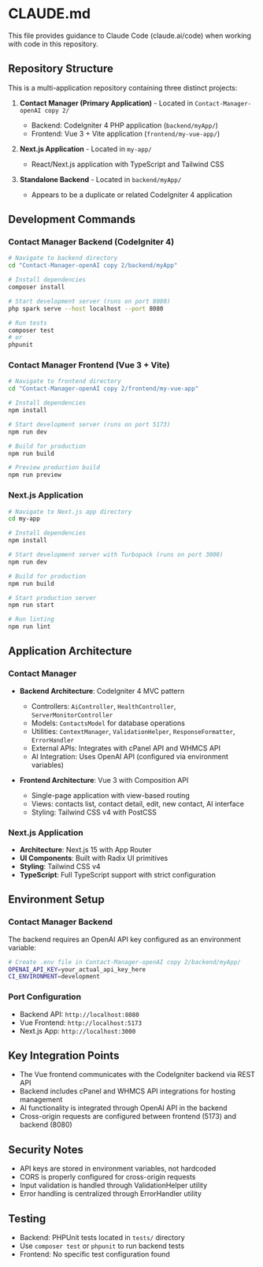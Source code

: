# CLAUDE.md

This file provides guidance to Claude Code (claude.ai/code) when working with code in this repository.

## Repository Structure

This is a multi-application repository containing three distinct projects:

1. **Contact Manager (Primary Application)** - Located in `Contact-Manager-openAI copy 2/`
   - Backend: CodeIgniter 4 PHP application (`backend/myApp/`)
   - Frontend: Vue 3 + Vite application (`frontend/my-vue-app/`)

2. **Next.js Application** - Located in `my-app/`
   - React/Next.js application with TypeScript and Tailwind CSS

3. **Standalone Backend** - Located in `backend/myApp/`
   - Appears to be a duplicate or related CodeIgniter 4 application

## Development Commands

### Contact Manager Backend (CodeIgniter 4)
```bash
# Navigate to backend directory
cd "Contact-Manager-openAI copy 2/backend/myApp"

# Install dependencies
composer install

# Start development server (runs on port 8080)
php spark serve --host localhost --port 8080

# Run tests
composer test
# or
phpunit
```

### Contact Manager Frontend (Vue 3 + Vite)
```bash
# Navigate to frontend directory
cd "Contact-Manager-openAI copy 2/frontend/my-vue-app"

# Install dependencies
npm install

# Start development server (runs on port 5173)
npm run dev

# Build for production
npm run build

# Preview production build
npm run preview
```

### Next.js Application
```bash
# Navigate to Next.js app directory
cd my-app

# Install dependencies
npm install

# Start development server with Turbopack (runs on port 3000)
npm run dev

# Build for production
npm run build

# Start production server
npm run start

# Run linting
npm run lint
```

## Application Architecture

### Contact Manager
- **Backend Architecture**: CodeIgniter 4 MVC pattern
  - Controllers: `AiController`, `HealthController`, `ServerMonitorController`
  - Models: `ContactsModel` for database operations
  - Utilities: `ContextManager`, `ValidationHelper`, `ResponseFormatter`, `ErrorHandler`
  - External APIs: Integrates with cPanel API and WHMCS API
  - AI Integration: Uses OpenAI API (configured via environment variables)

- **Frontend Architecture**: Vue 3 with Composition API
  - Single-page application with view-based routing
  - Views: contacts list, contact detail, edit, new contact, AI interface
  - Styling: Tailwind CSS v4 with PostCSS

### Next.js Application
- **Architecture**: Next.js 15 with App Router
- **UI Components**: Built with Radix UI primitives
- **Styling**: Tailwind CSS v4
- **TypeScript**: Full TypeScript support with strict configuration

## Environment Setup

### Contact Manager Backend
The backend requires an OpenAI API key configured as an environment variable:

```bash
# Create .env file in Contact-Manager-openAI copy 2/backend/myApp/
OPENAI_API_KEY=your_actual_api_key_here
CI_ENVIRONMENT=development
```

### Port Configuration
- Backend API: `http://localhost:8080`
- Vue Frontend: `http://localhost:5173`
- Next.js App: `http://localhost:3000`

## Key Integration Points

- The Vue frontend communicates with the CodeIgniter backend via REST API
- Backend includes cPanel and WHMCS API integrations for hosting management
- AI functionality is integrated through OpenAI API in the backend
- Cross-origin requests are configured between frontend (5173) and backend (8080)

## Security Notes

- API keys are stored in environment variables, not hardcoded
- CORS is properly configured for cross-origin requests
- Input validation is handled through ValidationHelper utility
- Error handling is centralized through ErrorHandler utility

## Testing

- Backend: PHPUnit tests located in `tests/` directory
- Use `composer test` or `phpunit` to run backend tests
- Frontend: No specific test configuration found